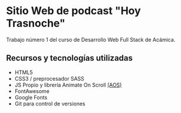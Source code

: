 # Sitio Web de podcast "Hoy Trasnoche"

Trabajo número 1 del curso de Desarrollo Web Full Stack de Acámica.

## Recursos y tecnologías utilizadas

-   HTML5
-   CSS3 / preprocesador SASS
-   JS Propio y librería Animate On Scroll [(AOS)](https://github.com/michalsnik/aos)
-   FontAwesome
-   Google Fonts
-   Git para control de versiones
